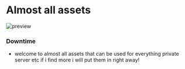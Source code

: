 # Almost all assets

<img alt="preview" src="https://fortnite.gg/img/seasons/bg/11.jpg"/>

### Downtime

- welcome to almost all assets that can be used for everything private server etc if i find more i will put them in right away!







